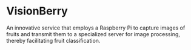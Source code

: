 # VisionBerry
An innovative service that employs a Raspberry Pi to capture images of fruits and transmit them to a specialized server for image processing, thereby facilitating fruit classification.
